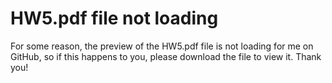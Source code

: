 # HW5.pdf file not loading
For some reason, the preview of the HW5.pdf file is not loading for me on GitHub, so if this happens to you, please download the file to view it. Thank you!
